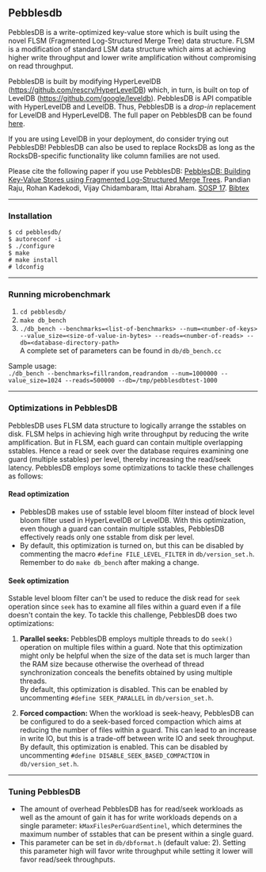 ## Pebblesdb
PebblesDB is a write-optimized key-value store which is built using the novel FLSM (Fragmented Log-Structured Merge Tree) data structure. FLSM is a modification of standard LSM data structure which aims at achieving higher write throughput and lower write amplification without compromising on read throughput. 

PebblesDB is built by modifying HyperLevelDB (https://github.com/rescrv/HyperLevelDB) which, in turn, is built on top of LevelDB (https://github.com/google/leveldb). PebblesDB is API compatible with HyperLevelDB and LevelDB. Thus, PebblesDB is a *drop-in* replacement for LevelDB and HyperLevelDB. The full paper on PebblesDB can be found [here](http://www.cs.utexas.edu/~vijay/papers/sosp17-pebblesdb.pdf "PebblesDB SOSP'17").

If you are using LevelDB in your deployment, do consider trying out PebblesDB! PebblesDB can also be used to replace RocksDB as long as the RocksDB-specific functionality like column families are not used. 

Please cite the following paper if you use PebblesDB: [PebblesDB: Building Key-Value Stores using Fragmented Log-Structured Merge Trees](http://www.cs.utexas.edu/~vijay/papers/sosp17-pebblesdb.pdf). Pandian Raju, Rohan Kadekodi, Vijay Chidambaram, Ittai Abraham. [SOSP 17](https://www.sigops.org/sosp/sosp17/). [Bibtex](http://www.cs.utexas.edu/~vijay/bibtex/sosp17-pebblesdb.bib)
___

### Installation
`$ cd pebblesdb/`  
`$ autoreconf -i`  
`$ ./configure`  
`$ make`  
`# make install`  
`# ldconfig`  

___

### Running microbenchmark
1. `cd pebblesdb/`  
2. `make db_bench`  
3. `./db_bench --benchmarks=<list-of-benchmarks> --num=<number-of-keys> --value_size=<size-of-value-in-bytes> --reads=<number-of-reads> --db=<database-directory-path>`  
A complete set of parameters can be found in `db/db_bench.cc`  

Sample usage:  
`./db_bench --benchmarks=fillrandom,readrandom --num=1000000 --value_size=1024 --reads=500000 --db=/tmp/pebblesdbtest-1000`

___

### Optimizations in PebblesDB
PebblesDB uses FLSM data structure to logically arrange the sstables on disk. FLSM helps in achieving high write throughput by reducing the write amplification. But in FLSM, each guard can contain multiple overlapping sstables. Hence a read or seek over the database requires examining one guard (multiple sstables) per level, thereby increasing the read/seek latency. PebblesDB employs some optimizations to tackle these challenges as follows:  

#### Read optimization
* PebblesDB makes use of sstable level bloom filter instead of block level bloom filter used in HyperLevelDB or LevelDB. With this optimization, even though a guard can contain multiple sstables, PebblesDB effectively reads only one sstable from disk per level.  
* By default, this optimization is turned on, but this can be disabled by commenting the macro `#define FILE_LEVEL_FILTER` in `db/version_set.h`. Remember to do `make db_bench` after making a change.  

#### Seek optimization
Sstable level bloom filter can't be used to reduce the disk read for `seek` operation since `seek` has to examine all files within a guard even if a file doesn't contain the key. To tackle this challenge, PebblesDB does two optimizations:
1. **Parallel seeks:** PebblesDB employs multiple threads to do `seek()` operation on multiple files within a guard. Note that this optimization might only be helpful when the size of the data set is much larger than the RAM size because otherwise the overhead of thread synchronization conceals the benefits obtained by using multiple threads.  
By default, this optimization is disabled. This can be enabled by uncommenting `#define SEEK_PARALLEL` in `db/version_set.h`.  

2. **Forced compaction:** When the workload is seek-heavy, PebblesDB
can be configured to do a seek-based forced compaction which aims at
reducing the number of files within a guard. This can lead to an
increase in write IO, but this is a trade-off between write IO and
seek throughput.  By default, this optimization is enabled. This can
be disabled by uncommenting `#define DISABLE_SEEK_BASED_COMPACTION` in
`db/version_set.h`.

___

### Tuning PebblesDB
* The amount of overhead PebblesDB has for read/seek workloads as well as the amount of gain it has for write workloads depends on a single parameter: `kMaxFilesPerGuardSentinel`, which determines the maximum number of sstables that can be present within a single guard.
* This parameter can be set in `db/dbformat.h` (default value: 2). Setting this parameter high will favor write throughput while setting it lower will favor read/seek throughputs.
